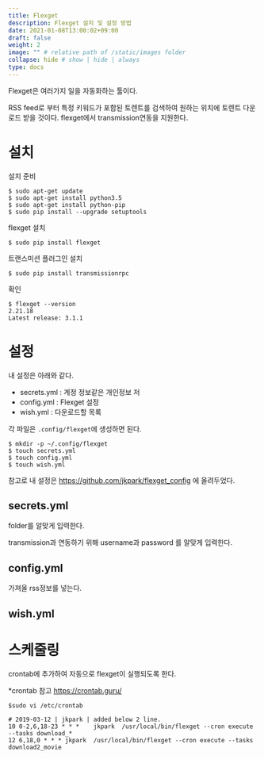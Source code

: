 ```yaml
---
title: Flexget
description: Flexget 설치 및 설정 방법
date: 2021-01-08T13:00:02+09:00
draft: false
weight: 2
image: "" # relative path of /static/images folder
collapse: hide # show | hide | always
type: docs
---
```


Flexget은 여러가지 일을 자동화하는 툴이다.

RSS feed로 부터 특정 키워드가 포함된 토렌트를 검색하여 원하는 위치에 토렌트 다운로드 받을 것이다. flexget에서 transmission연동을 지원한다.

# 설치

설치 준비

```
$ sudo apt-get update
$ sudo apt-get install python3.5
$ sudo apt-get install python-pip
$ sudo pip install --upgrade setuptools
```

flexget 설치

```
$ sudo pip install flexget
```

트랜스미션 플러그인 설치

```
$ sudo pip install transmissionrpc
```

확인

```
$ flexget --version
2.21.18
Latest release: 3.1.1
```

# 설정

내 설정은 아래와 같다.

- secrets.yml : 계정 정보같은 개인정보 저
- config.yml : Flexget 설정
- wish.yml : 다운로드할 목록

각 파일은 `.config/flexget`에 생성하면 된다.

```
$ mkdir -p ~/.config/flexget
$ touch secrets.yml
$ touch config.yml
$ touch wish.yml
```

참고로 내 설정은 https://github.com/jkpark/flexget_config 에 올려두었다.

## secrets.yml

<script src="https://gist.github.com/jkpark/e0a6df7e6a67146c483cd65a1ed238aa.js"></script>

folder를 알맞게 입력한다.

transmission과 연동하기 위해 username과 password 를 알맞게 입력한다.

## config.yml

<script src="https://gist.github.com/jkpark/53a1808bf0376b9db71c93a9c3828748.js"></script>

가져올 rss정보를 넣는다.

## wish.yml

<script src="https://gist.github.com/jkpark/b1e11e08746cd1a084d7a74abd279d16.js"></script>


# 스케줄링

crontab에 추가하여 자동으로 flexget이 실행되도록 한다.

*crontab 참고 https://crontab.guru/

```
$sudo vi /etc/crontab
```

```
# 2019-03-12 | jkpark | added below 2 line.
10 0-2,6,18-23 * * *    jkpark  /usr/local/bin/flexget --cron execute --tasks download_*
12 6,18,0 * * * jkpark  /usr/local/bin/flexget --cron execute --tasks download2_movie
```
